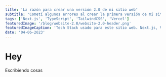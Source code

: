 ```yaml
---
title: 'La razón para crear una versión 2.0 de mi sitio web'
subtitle: 'Cometí algunos errores al crear la primera versión de mi sitio web, aquí compartiré lo que he aprendido'
tags: ['Next.js', 'TypeScript', 'TailwindCSS', 'Vercel']
featuredImage: '/blog/website-2.0/website-2.0-header.png'
featuredImageCaption: 'Tech Stack usado para este sitio web. Next.js, Vercel, React.js, TypeScript and TailwindCSS'
date: '04-06-2023'
---
```


# Hey

Escribiendo cosas
